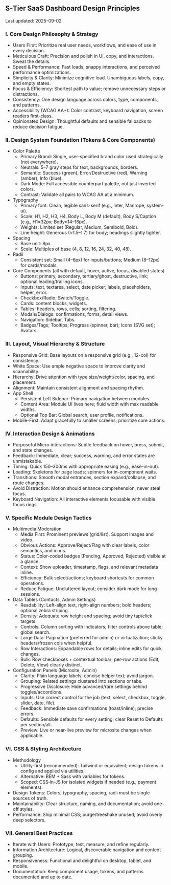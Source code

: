 ## S‑Tier SaaS Dashboard Design Principles

Last updated: 2025-09-02

### I. Core Design Philosophy & Strategy
- Users First: Prioritize real user needs, workflows, and ease of use in every decision.
- Meticulous Craft: Precision and polish in UI, copy, and interactions. Sweat the details.
- Speed & Performance: Fast loads, snappy interactions, and perceived performance optimizations.
- Simplicity & Clarity: Minimize cognitive load. Unambiguous labels, copy, and empty states.
- Focus & Efficiency: Shortest path to value; remove unnecessary steps or distractions.
- Consistency: One design language across colors, type, components, and patterns.
- Accessibility (WCAG AA+): Color contrast, keyboard navigation, screen readers first-class.
- Opinionated Design: Thoughtful defaults and sensible fallbacks to reduce decision fatigue.

### II. Design System Foundation (Tokens & Core Components)
- Color Palette
  - Primary Brand: Single, user-specified brand color used strategically (not everywhere).
  - Neutrals: 5–7 gray steps for text, backgrounds, borders.
  - Semantic: Success (green), Error/Destructive (red), Warning (amber), Info (blue).
  - Dark Mode: Full accessible counterpart palette, not just inverted colors.
  - Contrast: Validate all pairs to WCAG AA at a minimum.
- Typography
  - Primary font: Clean, legible sans-serif (e.g., Inter, Manrope, system-ui).
  - Scale: H1, H2, H3, H4, Body L, Body M (default), Body S/Caption (e.g., H1≈32px; Body≈14–16px).
  - Weights: Limited set (Regular, Medium, Semibold, Bold).
  - Line height: Generous (≈1.5–1.7) for body; headings slightly tighter.
- Spacing
  - Base unit: 8px.
  - Scale: Multiples of base (4, 8, 12, 16, 24, 32, 40, 48).
- Radii
  - Consistent set: Small (4–6px) for inputs/buttons; Medium (8–12px) for cards/modals.
- Core Components (all with default, hover, active, focus, disabled states)
  - Buttons: primary, secondary, tertiary/ghost, destructive, link; optional leading/trailing icons.
  - Inputs: text, textarea, select, date picker; labels, placeholders, helper, error.
  - Checkbox/Radio; Switch/Toggle.
  - Cards: content blocks, widgets.
  - Tables: headers, rows, cells; sorting, filtering.
  - Modals/Dialogs: confirmations, forms, detail views.
  - Navigation: Sidebar, Tabs.
  - Badges/Tags; Tooltips; Progress (spinner, bar); Icons (SVG set); Avatars.

### III. Layout, Visual Hierarchy & Structure
- Responsive Grid: Base layouts on a responsive grid (e.g., 12-col) for consistency.
- White Space: Use ample negative space to improve clarity and scannability.
- Hierarchy: Drive attention with type size/weight/color, spacing, and placement.
- Alignment: Maintain consistent alignment and spacing rhythm.
- App Shell
  - Persistent Left Sidebar: Primary navigation between modules.
  - Content Area: Module UI lives here; fluid width with max readable widths.
  - Optional Top Bar: Global search, user profile, notifications.
- Mobile-First: Adapt gracefully to smaller screens; prioritize core actions.

### IV. Interaction Design & Animations
- Purposeful Micro‑interactions: Subtle feedback on hover, press, submit, and state changes.
- Feedback: Immediate, clear; success, warning, and error states are unmistakable.
- Timing: Quick 150–300ms with appropriate easing (e.g., ease-in-out).
- Loading: Skeletons for page loads; spinners for in-component waits.
- Transitions: Smooth modal entrances, section expand/collapse, and route changes.
- Avoid Distraction: Motion should enhance comprehension, never steal focus.
- Keyboard Navigation: All interactive elements focusable with visible focus rings.

### V. Specific Module Design Tactics
- Multimedia Moderation
  - Media First: Prominent previews (grid/list). Support images and video.
  - Obvious Actions: Approve/Reject/Flag with clear labels, color semantics, and icons.
  - Status: Color-coded badges (Pending, Approved, Rejected) visible at a glance.
  - Context: Show uploader, timestamp, flags, and relevant metadata inline.
  - Efficiency: Bulk select/actions; keyboard shortcuts for common operations.
  - Reduce Fatigue: Uncluttered layout; consider dark mode for long sessions.
- Data Tables (Contacts, Admin Settings)
  - Readability: Left-align text, right-align numbers; bold headers; optional zebra striping.
  - Density: Adequate row height and spacing; avoid tiny tap/click targets.
  - Controls: Column sorting with indicators; filter controls above table; global search.
  - Large Data: Pagination (preferred for admin) or virtualization; sticky headers/frozen cols when helpful.
  - Row Interactions: Expandable rows for details; inline edits for quick changes.
  - Bulk: Row checkboxes + contextual toolbar; per-row actions (Edit, Delete, View) clearly distinct.
- Configuration Panels (Microsite, Admin)
  - Clarity: Plain language labels; concise helper text; avoid jargon.
  - Grouping: Related settings clustered into sections or tabs.
  - Progressive Disclosure: Hide advanced/rare settings behind toggles/accordions.
  - Inputs: Use correct control for the job (text, select, checkbox, toggle, slider, date, file).
  - Feedback: Immediate save confirmations (toast/inline); precise errors.
  - Defaults: Sensible defaults for every setting; clear Reset to Defaults per section/all.
  - Preview: Live or near-live preview for microsite changes when applicable.

### VI. CSS & Styling Architecture
- Methodology
  - Utility‑first (recommended): Tailwind or equivalent; design tokens in config and applied via utilities.
  - Alternative: BEM + Sass with variables for tokens.
  - Scoped: CSS‑in‑JS for isolated widgets if needed (e.g., payment elements).
- Design Tokens: Colors, typography, spacing, radii must be single sources of truth.
- Maintainability: Clear structure, naming, and documentation; avoid one-off styles.
- Performance: Ship minimal CSS; purge/treeshake unused; avoid overly deep selectors.

### VII. General Best Practices
- Iterate with Users: Prototype, test, measure, and refine regularly.
- Information Architecture: Logical, discoverable navigation and content grouping.
- Responsiveness: Functional and delightful on desktop, tablet, and mobile.
- Documentation: Keep component usage, tokens, and patterns documented and up to date.
